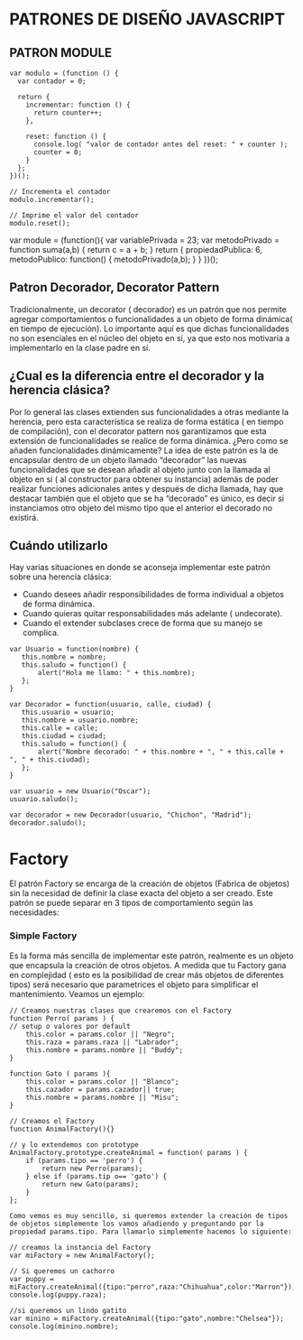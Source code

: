 # PATRONES DE DISEÑO JAVASCRIPT

## PATRON MODULE
```
var modulo = (function () {
  var contador = 0;
 
  return {
    incrementar: function () {
      return counter++;
    },
 
    reset: function () {
      console.log( "valor de contador antes del reset: " + counter );
      counter = 0;
    }
  };
})();
 
// Incrementa el contador
modulo.incrementar();
 
// Imprime el valor del contador
modulo.reset();
```

var module = (function(){
    var variablePrivada = 23;
    var metodoPrivado = function suma(a,b) {
        return c = a + b;
    }
    return {
        propiedadPublica: 6,
        metodoPublico: function() {
            metodoPrivado(a,b);
        }
    } 
})();



## Patron Decorador, Decorator Pattern

Tradicionalmente, un decorator ( decorador) es un patrón que nos permite agregar comportamientos o funcionalidades a un objeto de forma dinámica( en tiempo de ejecución). Lo importante aquí es que dichas funcionalidades no son esenciales en el núcleo del objeto en sí, ya que esto nos motivaría a implementarlo en la clase padre en sí.

## ¿Cual es la diferencia entre el decorador y la herencia clásica? 

Por lo general las clases extienden sus funcionalidades a otras mediante la herencia, pero esta característica se realiza de forma estática ( en tiempo de compilación), con el decorator pattern nos garantizamos que esta extensión de funcionalidades se realice de forma dinámica. ¿Pero como se añaden funcionalidades dinámicamente? La idea de este patrón es la de encapsular dentro de un objeto llamado “decorador” las nuevas funcionalidades que se desean añadir al objeto junto con  la llamada al objeto en sí ( al constructor para obtener su instancia) además de poder realizar funciones adicionales antes y después de dicha llamada, hay que destacar también que el objeto que se ha “decorado” es único, es decir si instanciamos otro objeto del mismo tipo que el anterior el decorado no existirá.

 

## Cuándo utilizarlo

Hay varias situaciones en donde se aconseja implementar este patrón sobre una herencia clásica:

 * Cuando desees añadir responsibilidades de forma individual a objetos de forma dinámica.
 * Cuando quieras quitar  responsabilidades más adelante ( undecorate).
 * Cuando el extender subclases crece de forma que su manejo se complica.


 ```
 var Usuario = function(nombre) {
    this.nombre = nombre;
    this.saludo = function() {
        alert("Hola me llamo: " + this.nombre);
    };
}

var Decorador = function(usuario, calle, ciudad) {
    this.usuario = usuario;
    this.nombre = usuario.nombre;
    this.calle = calle;
    this.ciudad = ciudad;
    this.saludo = function() {
        alert("Nombre decorado: " + this.nombre + ", " + this.calle + ", " + this.ciudad);
    };
}

var usuario = new Usuario("Oscar");
usuario.saludo();

var decorador = new Decorador(usuario, "Chichon", "Madrid");
decorador.saludo();

```

# Factory

El patrón Factory se encarga de la creación de objetos (Fabrica de objetos) sin la necesidad de definir la clase exacta del objeto a ser creado. Este patrón se puede separar en 3 tipos de comportamiento según las necesidades:

### Simple Factory

Es la forma más sencilla de implementar este patrón, realmente es un objeto que encapsula la creación de otros objetos. A medida que tu Factory gana en complejidad ( esto es la posibilidad de crear más objetos de diferentes tipos) será necesario que parametrices el objeto para simplificar el mantenimiento. Veamos un ejemplo:

```
// Creamos nuestras clases que crearemos con el Factory
function Perro( params ) {
// setup o valores por default
    this.color = params.color || "Negro";
    this.raza = params.raza || "Labrador";
    this.nombre = params.nombre || "Buddy";
}

function Gato ( params ){
    this.color = params.color || "Blanco";
    this.cazador = params.cazador|| true;
    this.nombre = params.nombre || "Misu";
}

// Creamos el Factory
function AnimalFactory(){}

// y lo extendemos con prototype
AnimalFactory.prototype.createAnimal = function( params ) {
    if (params.tipo == 'perro') {
        return new Perro(params);
    } else if (params.tip o== 'gato') {
        return new Gato(params);
    }
};

Como vemos es muy sencillo, si queremos extender la creación de tipos de objetos simplemente los vamos añadiendo y preguntando por la propiedad params.tipo. Para llamarlo simplemente hacemos lo siguiente:

// creamos la instancia del Factory
var miFactory = new AnimalFactory();

// Si queremos un cachorro
var puppy = miFactory.createAnimal({tipo:"perro",raza:"Chihuahua",color:"Marron"});
console.log(puppy.raza);

//si queremos un lindo gatito
var minino = miFactory.createAnimal({tipo:"gato",nombre:"Chelsea"});
console.log(minino.nombre);

